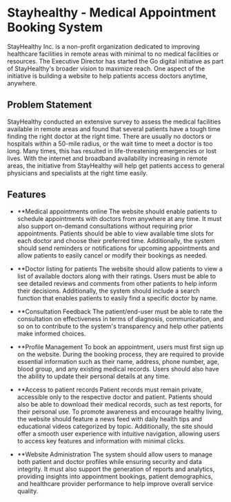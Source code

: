 # Stayhealthy - Medical Appointment Booking System

StayHealthy Inc. is a non-profit organization dedicated to improving healthcare facilities in remote areas with minimal to no medical facilities or resources. The Executive Director has started the Go digital initiative as part of StayHealthy's broader vision to maximize reach. One aspect of the initiative is building a website to help patients access doctors anytime, anywhere.

## Problem Statement

StayHealthy conducted an extensive survey to assess the medical facilities available in remote areas and found that several patients have a tough time finding the right doctor at the right time. There are usually no doctors or hospitals within a 50-mile radius, or the wait time to meet a doctor is too long. Many times, this has resulted in life-threatening emergencies or lost lives.
With the internet and broadband availability increasing in remote areas, the initiative from StayHealthy will help get patients access to general physicians and specialists at the right time easily.

## Features

- **Medical appointments online
The website should enable patients to schedule appointments with doctors from anywhere at any time. It must also support on-demand consultations without requiring prior appointments. Patients should be able to view available time slots for each doctor and choose their preferred time. Additionally, the system should send reminders or notifications for upcoming appointments and allow patients to easily cancel or modify their bookings as needed.

- **Doctor listing for patients
The website should allow patients to view a list of available doctors along with their ratings. Users must be able to see detailed reviews and comments from other patients to help inform their decisions. Additionally, the system should include a search function that enables patients to easily find a specific doctor by name.

- **Consultation Feedback
The patient/end-user must be able to rate the consultation on effectiveness in terms of diagnosis, communication, and so on to contribute to the system's transparency and help other patients make informed choices.

- **Profile Management
To book an appointment, users must first sign up on the website. During the booking process, they are required to provide essential information such as their name, address, phone number, age, blood group, and any existing medical records. Users should also have the ability to update their personal details at any time.

- **Access to patient records
Patient records must remain private, accessible only to the respective doctor and patient. Patients should also be able to download their medical records, such as test reports, for their personal use. To promote awareness and encourage healthy living, the website should feature a news feed with daily health tips and educational videos categorized by topic. Additionally, the site should offer a smooth user experience with intuitive navigation, allowing users to access key features and information with minimal clicks.

- **Website Administration
The system should allow users to manage both patient and doctor profiles while ensuring security and data integrity. It must also support the generation of reports and analytics, providing insights into appointment bookings, patient demographics, and healthcare provider performance to help improve overall service quality.